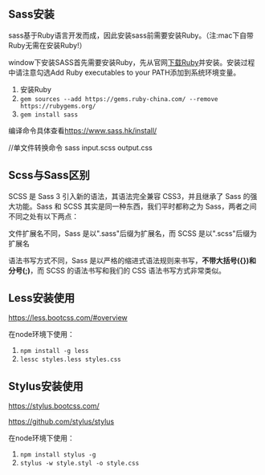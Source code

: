 ## Sass安装
sass基于Ruby语言开发而成，因此安装sass前需要安装Ruby。（注:mac下自带Ruby无需在安装Ruby!）

window下安装SASS首先需要安装Ruby，先从官网[下载Ruby](https://rubyinstaller.org/downloads/)并安装。安装过程中请注意勾选Add Ruby executables to your PATH添加到系统环境变量。
1. 安装Ruby
2. `gem sources --add https://gems.ruby-china.com/ --remove https://rubygems.org/`
3. `gem install sass`

编译命令具体查看[<https://www.sass.hk/install/>](https://www.sass.hk/install/)

//单文件转换命令
sass input.scss output.css


## Scss与Sass区别
SCSS 是 Sass 3 引入新的语法，其语法完全兼容 CSS3，并且继承了 Sass 的强大功能。Sass 和 SCSS 其实是同一种东西，我们平时都称之为 Sass，两者之间不同之处有以下两点：

文件扩展名不同，Sass 是以".sass"后缀为扩展名，而 SCSS 是以".scss"后缀为扩展名

语法书写方式不同，Sass 是以严格的缩进式语法规则来书写，**不带大括号({})和分号(;)**，而 SCSS 的语法书写和我们的 CSS 语法书写方式非常类似。

## Less安装使用
<https://less.bootcss.com/#overview>

在node环境下使用：
  1. `npm install -g less`
  2. `lessc styles.less styles.css`

## Stylus安装使用
<https://stylus.bootcss.com/>

<https://github.com/stylus/stylus>

在node环境下使用：
  1. `npm install stylus -g`
  2. `stylus -w style.styl -o style.css`